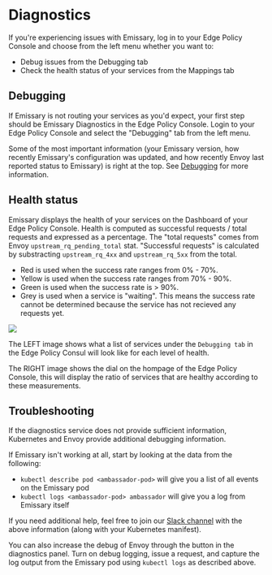 # Diagnostics

If you're experiencing issues with Emissary, log in to your Edge Policy Console and choose from the left menu whether you want to:

* Debug issues from the Debugging tab
* Check the health status of your services from the Mappings tab

## Debugging

If Emissary is not routing your services as you'd expect, your first step should be Emissary Diagnostics in the Edge Policy Console. Login to your Edge Policy Console and select the "Debugging" tab from the left menu.

Some of the most important information (your Emissary version, how recently Emissary's configuration was updated, and how recently Envoy last reported status to Emissary) is right at the top. See [Debugging](../debugging) for more information.

## Health status

Emissary displays the health of your services on the Dashboard of your Edge Policy Console. Health is computed as successful requests / total requests and expressed as a percentage. The "total requests" comes from Envoy `upstream_rq_pending_total` stat. "Successful requests" is calculated by substracting `upstream_rq_4xx` and `upstream_rq_5xx` from the total.

* Red is used when the success rate ranges from 0% - 70%.
* Yellow is used when the success rate ranges from 70% - 90%.
* Green is used when the success rate is > 90%.
* Grey is used when a service is "waiting". This means the success rate cannot be determined because the service has not recieved any requests yet.

![](../../../images/diagnostics-example.png)

The LEFT image shows what a list of services under the `Debugging tab` in the Edge Policy Consul will look like for each level of health.

The RIGHT image shows the dial on the hompage of the Edge Policy Console, this will display the ratio of services that are healthy according to these measurements.


## Troubleshooting

If the diagnostics service does not provide sufficient information, Kubernetes and Envoy provide additional debugging information.

If Emissary isn't working at all, start by looking at the data from the following:

* `kubectl describe pod <ambassador-pod>` will give you a list of all events on the Emissary pod
* `kubectl logs <ambassador-pod> ambassador` will give you a log from Emissary itself

If you need additional help, feel free to join our [Slack channel](http://a8r.io/slack) with the above information (along with your Kubernetes manifest).

You can also increase the debug of Envoy through the button in the diagnostics panel. Turn on debug logging, issue a request, and capture the log output from the Emissary pod using `kubectl logs` as described above.
